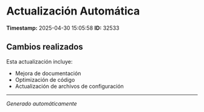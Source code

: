 # Actualización Automática

**Timestamp:** 2025-04-30 15:05:58
**ID:** 32533

## Cambios realizados

Esta actualización incluye:
- Mejora de documentación
- Optimización de código
- Actualización de archivos de configuración

---
*Generado automáticamente*
